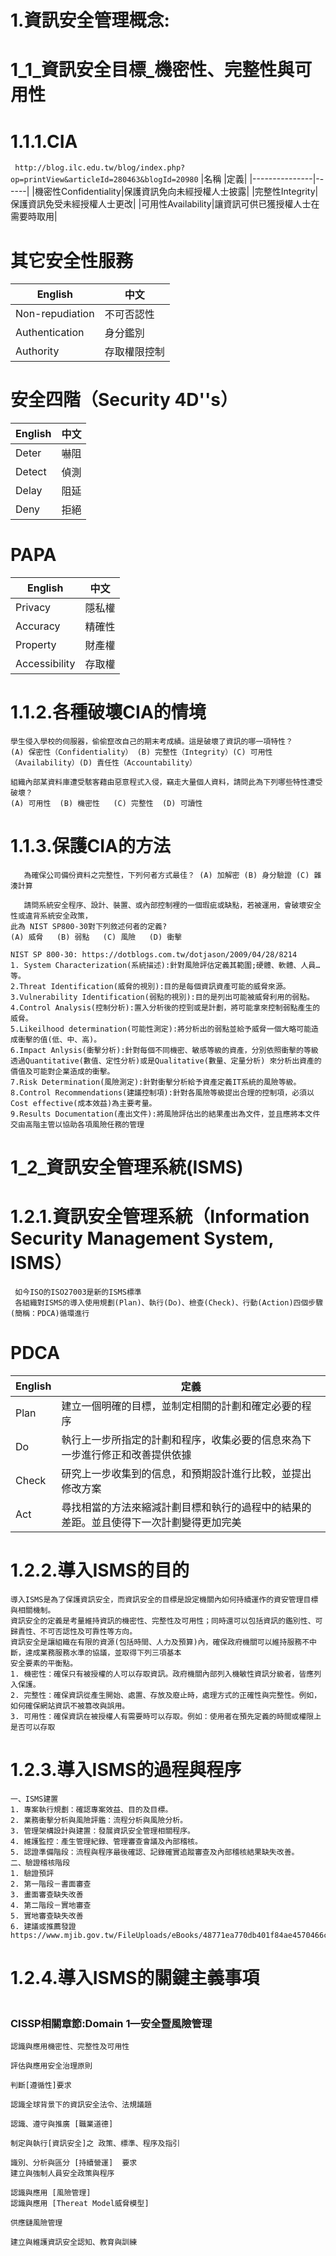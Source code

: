 
# 1.資訊安全管理概念:
# 1_1_資訊安全目標_機密性、完整性與可用性
   # 1.1.1.CIA
  ``` http://blog.ilc.edu.tw/blog/index.php?op=printView&articleId=280463&blogId=20980```
   |名稱        |定義|
   |---------------|------|
   |機密性Confidentiality|保護資訊免向未經授權人士披露|
   |完整性Integrity|保護資訊免受未經授權人士更改|
   |可用性Availability|讓資訊可供已獲授權人士在需要時取用|
  
  # 其它安全性服務
   |English        |中文|
   |---------------|------|
   |Non-repudiation|不可否認性  |
   |Authentication |身分鑑別    |
   |Authority      |存取權限控制|
   
   # 安全四階（Security 4D''s）
   |English        |中文|
   |---------------|------|
   |Deter      |嚇阻|
   |Detect     |偵測|
   |Delay      |阻延|
   |Deny       |拒絕|
   # PAPA
   |English        |中文|
   |---------------|------|
   |Privacy            |隱私權|
   |Accuracy           |精確性|
   |Property           |財產權|
   |Accessibility      |存取權|

   
  # 1.1.2.各種破壞CIA的情境
```
學生侵入學校的伺服器，偷偷竄改自己的期末考成績。這是破壞了資訊的哪一項特性？
(A) 保密性（Confidentiality） (B) 完整性（Integrity）(C) 可用性（Availability）(D) 責任性（Accountability）
```
```
組織內部某資料庫遭受駭客藉由惡意程式入侵，竊走大量個人資料，請問此為下列哪些特性遭受破壞？
(A) 可用性  (B) 機密性   (C) 完整性  (D) 可讀性
```   
  # 1.1.3.保護CIA的方法
```
   為確保公司備份資料之完整性，下列何者方式最佳？ (A) 加解密 (B) 身分驗證 (C) 雜湊計算 
```
```
   請問系統安全程序、設計、裝置、或內部控制裡的一個瑕疵或缺點，若被運用，會破壞安全性或違背系統安全政策，
此為 NIST SP800-30對下列敘述何者的定義?
(A) 威脅   (B) 弱點   (C) 風險   (D) 衝擊
```
```
NIST SP 800-30: https://dotblogs.com.tw/dotjason/2009/04/28/8214
1. System Characterization(系統描述):針對風險評估定義其範圍;硬體、軟體、人員…等。
2.Threat Identification(威脅的視別):目的是每個資訊資產可能的威脅來源。
3.Vulnerability Identification(弱點的視別):目的是列出可能被威脅利用的弱點。
4.Control Analysis(控制分析):置入分析後的控剄或是計劃，將可能拿來控制弱點產生的威脅。
5.Likeilhood determination(可能性測定):將分析出的弱點並給予威脅一個大略可能造成衝擊的值(低、中、高)。
6.Impact Anlysis(衝擊分析):針對每個不同機密、敏感等級的資產，分別依照衝擊的等級透過Quantitative(數值、定性分析)或是Qualitative(數量、定量分析) 來分析出資產的價值及可能對企業造成的衝擊。
7.Risk Determination(風險測定):針對衝擊分析給予資產定義IT系統的風險等級。
8.Control Recommendations(建議控制項):針對各風險等級提出合理的控制項，必須以Cost effective(成本效益)為主要考量。
9.Results Documentation(產出文件):將風險評估出的結果產出為文件，並且應將本文件交由高階主管以協助各項風險任務的管理
```

# 1_2_資訊安全管理系統(ISMS)

  # 1.2.1.資訊安全管理系統（Information Security Management System, ISMS）
  ```
   如今ISO的ISO27003是新的ISMS標準
   各組織對ISMS的導入使用規劃(Plan)、執行(Do)、檢查(Check)、行動(Action)四個步驟(簡稱：PDCA)循環進行
  ``` 
   # PDCA
   |English    |定義|
   |-----------|----|
   |Plan |建立一個明確的目標，並制定相關的計劃和確定必要的程序|
   |Do   |執行上一步所指定的計劃和程序，收集必要的信息來為下一步進行修正和改善提供依據|
   |Check|研究上一步收集到的信息，和預期設計進行比較，並提出修改方案|
   |Act  |尋找相當的方法來縮減計劃目標和執行的過程中的結果的差距。並且使得下一次計劃變得更加完美|
  # 1.2.2.導入ISMS的目的
   ```
導入ISMS是為了保護資訊安全，而資訊安全的目標是設定機關內如何持續運作的資安管理目標與相關機制。
資訊安全的定義是考量維持資訊的機密性、完整性及可用性；同時還可以包括資訊的鑑別性、可歸責性、不可否認性及可靠性等方向。
資訊安全是讓組織在有限的資源(包括時間、人力及預算)內，確保政府機關可以維持服務不中斷，達成業務服務水準的協議，並取得下列三項基本
安全要素的平衡點。
1. 機密性：確保只有被授權的人可以存取資訊。政府機關內部列入機敏性資訊分級者，皆應列入保護。
2. 完整性：確保資訊從產生開始、處置、存放及廢止時，處理方式的正確性與完整性。例如，如何確保網站資訊不被篡改與誤用。
3. 可用性：確保資訊在被授權人有需要時可以存取。例如：使用者在預先定義的時間或權限上是否可以存取
   ```
 #  1.2.3.導入ISMS的過程與程序
   ```
 一、ISMS建置
1. 專案執行規劃：確認專案效益、目的及目標。
2. 業務衝擊分析與風險評鑑：流程分析與風險分析。
3. 管理架構設計與建置：發展資訊安全管理相關程序。
4. 維護監控：產生管理紀錄、管理審查會議及內部稽核。
5. 認證準備階段：流程與程序最後確認、記錄確實追蹤審查及內部稽核結果缺失改善。
二、驗證稽核階段
1. 驗證預評
2. 第一階段－書面審查
3. 畫面審查缺失改善
4. 第二階段－實地審查
5. 實地審查缺失改善
6. 建議或推薦發證
https://www.mjib.gov.tw/FileUploads/eBooks/48771ea770db401f84ae4570466c26b2/Section_file/081c9cc80f4945e0bbee31f0179efb21.pdf
   ```
 #  1.2.4.導入ISMS的關鍵主義事項
 ```

 ```
### CISSP相關章節:Domain 1—安全暨風險管理
```
認識與應用機密性、完整性及可用性

評估與應用安全治理原則

判斷[遵循性]要求

認識全球背景下的資訊安全法令、法規議題

認識、遵守與推廣 [職業道德]

制定與執行[資訊安全]之 政策、標準、程序及指引

識別、分析與區分 [持續營運]  要求
建立與強制人員安全政策與程序

認識與應用 [風險管理]
認識與應用 [Thereat Model威脅模型]

供應鏈風險管理

建立與維護資訊安全認知、教育與訓練
```


